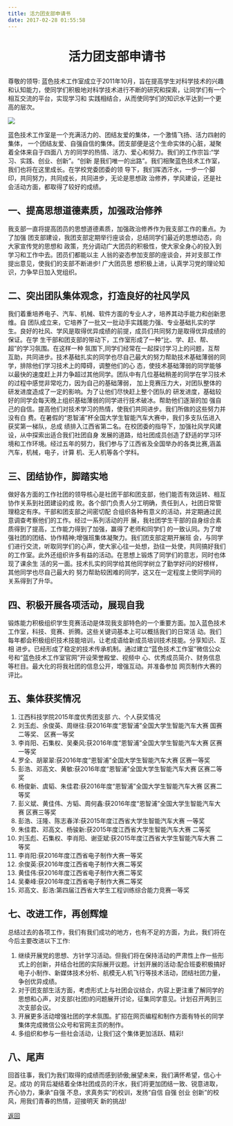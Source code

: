 ```yaml
---
title: 活力团支部申请书
date: 2017-02-28 01:55:58
---
```

# <p align="center">活力团支部申请书</p>

尊敬的领导: 蓝色技术工作室成立于2011年10月，旨在提高学生对科学技术的兴趣和认知能力，使同学们积极地对科学技术进行不断的研究和探索，让同学们有一个相互交流的平台，实现学习和 实践相结合，从而使同学们的知识水平达到一个更高的层次。

![](http://og9nrsw1n.bkt.clouddn.com/groupphoto_160920)

蓝色技术工作室是一个充满活力的、团结友爱的集体，一个激情飞扬、活力四射的集体， 一个团结友爱、自强自信的集体。团支部便是这个生命实体的心脏，凝聚着全体来自于四面八 方的同学的热情、活力、爱心和努力。我们的工作宗旨:“学习、实践、创业、创新”。“创新 是我们唯一的出路”。我们相聚蓝色技术工作室，我们也将在这里成长。在学校党委团委的领 导下，我们挥洒汗水，一步一个脚印，共同努力，共同成长，共同进步，无论是思想政 治修养，学风建设，还是社会活动方面，都取得了较好的成绩。

## 一、提高思想道德素质，加强政治修养

我支部一直将提高团员的思想道德素质，加强政治修养作为我支部工作的重点。为了加强 团支部建设，我团支部定期举行座谈会，总结同学们最近的思想动态，向大家宣传党的思想和 政策，充分调动广大团员的积极性，使大家全身心的投入到学习和工作中去。团员们都能以主 人翁的姿态参加支部的座谈会，并对支部工作提出意见，使我们的支部不断进步! 广大团员思 想积极上进，认真学习党的理论知识，力争早日加入党组织。

## 二、突出团队集体观念，打造良好的社风学风

我们着重培养电子、汽车、机械、软件方面的专业人才，培养其动手能力和创新思维。自 团队成立来，它培养了一批又一批动手实践能力强、专业基础扎实的学生。良好的社风、学风是取得优异成绩的前提，成员们共同努力是取得优异成绩的保证。在学 生干部和团支部的带动下，工作室形成了一种“比、学、赶、帮、超”的学习氛围。在这样一种 氛围下,同学们经常在一起探讨学习上的问题，互帮互助，共同进步。技术基础扎实的同学也尽自己最大的努力帮助技术基础薄弱的同学，排除他们学习技术上的障碍，调整他们的心 态，使技术基础薄弱的同学能够以最快的速度赶上并力争超过其他同学。团队中有几位基础稍差的同学在学习技术的过程中感觉非常吃力，因为自己的基础薄弱， 加上竞赛压力大，对团队整体的研发进度造成了一定的影响。为了让他们尽快赶上整个团队的 研发进度，基础较好的同学会每天晚上组织基础薄弱的同学进行技术破冰。帮助他们逐渐的加 强自己的自信。提高他们对技术学习的热情，使我们共同进步。我们所做的这些努力并没有白 费。在暑假的“恩智浦”杯全国大学生智能汽车大赛中，我们多支队伍进入获奖第一梯队，总成 绩排入江西省第二名。在校团委的指导下，加强社风学风建设，从中探索出适合我们社团自身 发展的道路，给社团成员创造了舒适的学习环境和工作环境。经过五年的努力，我们参与了江西省及全国举办的各类比赛,涵盖汽车，机械，电子，计算 机、无人机等各个学科。

## 三、团结协作，脚踏实地

做好各方面的工作社团的领导核心是社团干部和团支部，他们能否有效运转、相互协作关系到社团建设的成 败。各个部门负责人分工明确，责任到人，社团日常管理稳定有序。干部和团支部之间密切配 合组织各种有意义的活动，并定期通过民意调查考察他们的工作。经过一系列活动的开 展，我社团学生干部的自身综合素质得到了提高，工作能力得到了加强，赢得了老师和同学们 的一致认同。为了增强社团的团结、协作精神;增强班集体凝聚力。我们团支部定期开展班 会，与同学们进行交流，听取同学们的心声，使大家心往一处想，劲往一处使，共同搞好我们 的工作室。此外还组织许多有益的活动。在思想上锻炼了同学们的意志，同时也体现了课余生 活的另一面。技术扎实的同学给其他同学树立了勤学好问的好榜样，其他同学也尽自己最大的 努力帮助较困难的同学，这又在一定程度上使同学间的关系得到了升华。

## 四、积极开展各项活动，展现自我

锻炼能力积极组织学生竞赛活动是体现我支部特色的一个重要方面。加入蓝色技术工作室，科技、竞赛、折腾。这些关键词基本上可以概括我们的日常活 动。我们每年都会积极组织技术技能培训，让老成语给新成员培训技术技能。分享知识、互相 进步。已经形成了稳定的技术传承机制。通过建立“蓝色技术工作室”微信公众号和“蓝色技术工作室官网”开设荣誉殿堂、视频中 心、优秀成员简介、财务信息等栏目。最大化的将我社团的信息公开，增强互动。并准备参加 网页制作大赛的评比。

## 五、集体获奖情况

1. 江西科技学院2015年度优秀团支部 六、个人获奖情况
1. 刘玉彪、余俊英、周继往:获2016年度“恩智浦”全国大学生智能汽车大赛 国赛二等奖、 区赛一等奖
2. 李肖阳、石集权、吴秦风:获2016年度“恩智浦”全国大学生智能汽车大赛 区赛一等奖
3. 罗全、胡翠翠:获2016年度“恩智浦”全国大学生智能汽车大赛 区赛一等奖
4. 彭浩、邓高文、黄敏:获2016年度“恩智浦”全国大学生智能汽车大赛 区赛二等奖
5. 杨俊新、虞韬、朱佳君:获2016年度“恩智浦”全国大学生智能汽车大赛 区赛二等奖
6. 彭义斌、黄佳伟、方韬、周何鑫:获2016年度“恩智浦”全国大学生智能汽车大赛 区赛三等奖
7. 彭浩、汪隆、陈志春洋:获2015年度江西省大学生智能汽车大赛 一等奖
8. 朱佳君、邓高文、杨骏新:获2015年度江西省大学生智能汽车大赛 二等奖
9. 刘玉彪、石集权、李肖阳、谢亚斌:获2015年度江西省大学生智能汽车大赛 二等奖
10. 李肖阳:获2016年度江西省电子制作大赛一等奖
11. 余俊英:获2016年度江西省电子制作大赛二等奖
12. 黄佳伟:获2016年度江西省电子制作大赛二等奖
13. 吴秦峰:获2016年度江西省电子制作大赛二等奖
14. 邓高文、彭浩:第四届江西省大学生工程训练综合能力竞赛一等奖

## 七、改进工作，再创辉煌

总结过去的各项工作，我们有我们成功的地方，也有不足的方面，为此，我们将在今后主要改进以下工作:

1. 继续开展党的思想、方针学习活动。但我们将在保持活动的严肃性上作一些形式上的创新，并结合社团的实际展开议题。计划开展的活动:配合班委积极搞好电子小制作、新媒体技术分析、航模无人机飞行等技术活动，团结社团力量，争创优异成绩。
2. 对于团支部生活方面，考虑形式上与社团会议结合，内容上更注重了解同学的思想和心声，对支部(社团)的问题展开讨论，征集同学意见。计划召开两到三次支部会议。
3. 开展更多活动增强社团的学术氛围。扩招在网页编程和制作方面有特长的同学集体完成微信公众号和官网主页的制作。
4. 多组织和参与一些社会活动，让我们这个集体更加活跃、精彩!

## 八、尾声

回首往事，我们为我们取得的成绩而感到骄傲;展望未来，我们满怀希望，信心十足。成功 的背后凝结着全体社团成员的汗水，我们将更加团结一致、锐意进取，齐心协力，秉承“自强 不息，求真务实”的校训，发扬“自信 自强 创业 创新”的校风，用我们青春的热情，迎接明天 新的挑战!

[返回](../)